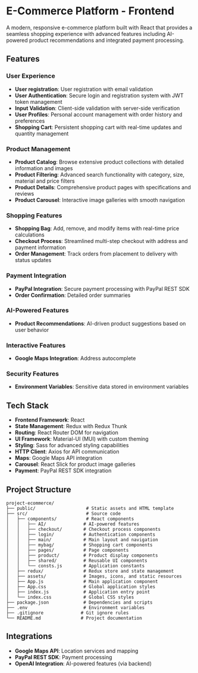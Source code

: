 # E-Commerce Platform - Frontend

A modern, responsive e-commerce platform built with React that provides a seamless shopping experience with advanced features including AI-powered product recommendations and integrated payment processing.

## Features

### User Experience

- **User registration**: User registration with email validation
- **User Authentication**: Secure login and registration system with JWT token management
- **Input Validation**: Client-side validation with server-side verification
- **User Profiles**: Personal account management with order history and preferences
- **Shopping Cart**: Persistent shopping cart with real-time updates and quantity management

### Product Management

- **Product Catalog**: Browse extensive product collections with detailed information and images
- **Product Filtering**: Advanced search functionality with category, size, material and price filters
- **Product Details**: Comprehensive product pages with specifications and reviews 
- **Product Carousel**: Interactive image galleries with smooth navigation

### Shopping Features

- **Shopping Bag**: Add, remove, and modify items with real-time price calculations
- **Checkout Process**: Streamlined multi-step checkout with address and payment information
- **Order Management**: Track orders from placement to delivery with status updates

### Payment Integration

- **PayPal Integration**: Secure payment processing with PayPal REST SDK
- **Order Confirmation**: Detailed order summaries

### AI-Powered Features

- **Product Recommendations**: AI-driven product suggestions based on user behavior

### Interactive Features

- **Google Maps Integration**: Address autocomplete 

### Security Features

- **Environment Variables**: Sensitive data stored in environment variables

## Tech Stack

- **Frontend Framework**: React
- **State Management**: Redux with Redux Thunk
- **Routing**: React Router DOM for navigation
- **UI Framework**: Material-UI (MUI) with custom theming
- **Styling**: Sass for advanced styling capabilities
- **HTTP Client**: Axios for API communication
- **Maps**: Google Maps API integration
- **Carousel**: React Slick for product image galleries
- **Payment**: PayPal REST SDK integration

## Project Structure

```
project-ecommerce/
├── public/                   # Static assets and HTML template
├── src/                      # Source code
│   ├── components/           # React components
│   │   ├── AI/              # AI-powered features
│   │   ├── checkout/        # Checkout process components
│   │   ├── login/           # Authentication components
│   │   ├── main/            # Main layout and navigation
│   │   ├── mybag/           # Shopping cart components
│   │   ├── pages/           # Page components
│   │   ├── product/         # Product display components
│   │   ├── shared/          # Reusable UI components
│   │   └── consts.js        # Application constants
│   ├── redux/               # Redux store and state management
│   ├── assets/              # Images, icons, and static resources
│   ├── App.js               # Main application component
│   ├── App.css              # Global application styles
│   ├── index.js             # Application entry point
│   └── index.css            # Global CSS styles
├── package.json             # Dependencies and scripts
├── .env                     # Environment variables
├── .gitignore              # Git ignore rules
└── README.md               # Project documentation
```

## Integrations
- **Google Maps API**: Location services and mapping
- **PayPal REST SDK**: Payment processing
- **OpenAI Integration**: AI-powered features (via backend)

